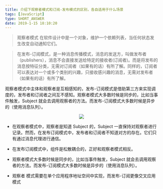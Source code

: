 ```yaml
---
title: 介绍下观察者模式和订阅-发布模式的区别，各自适用于什么场景
tags: [JavaScript]
type: SHORT_ANSWER
date: 2019-1-15 18:10:20
---
```


> 观察者模式 在软件设计中是一个对象，维护一个依赖列表，当任何状态发生改变自动通知它们。

> 在发布-订阅模式，是一种消息传播模式，消息的发送方，叫做发布者（publishers），消息不会直接发送给特定的接收者(订阅者)。而是将发布的消息按特征分类，无需对订阅者（如果有的话）有所了解。同样的，订阅者可以表达对一个或多个类别的兴趣，只接收感兴趣的消息，无需对发布者（如果有的话）有所了解。

观察者模式中主体和观察者是互相感知的，发布-订阅模式是借助第三方来实现调度的，发布者和订阅者之间互不感知。观察者模式大多数时候是同步的，比如当事件触发，Subject 就会去调用观察者的方法。而发布-订阅模式大多数时候是异步的（使用消息队列）。

 <center><img src="http://blog-bed.oss-cn-beijing.aliyuncs.com/77.%E8%A7%82%E5%AF%9F%E8%80%85%E6%A8%A1%E5%BC%8F%E5%92%8C%E5%8F%91%E5%B8%83%E8%AE%A2%E9%98%85/%E5%8F%91%E5%B8%83%E8%AE%A2%E9%98%85vs%E8%A7%82%E5%AF%9F%E8%80%85%E6%A8%A1%E5%BC%8F.png" /></center>

- 在观察者模式中，观察者是知道 Subject 的，Subject 一直保持对观察者进行记录。然而，在发布订阅模式中，发布者和订阅者不知道对方的存在。它们只有通过消息代理进行通信。

- 在发布订阅模式中，组件是松散耦合的，正好和观察者模式相反。

- 观察者模式大多数时候是同步的，比如当事件触发，Subject 就会去调用观察者的方法。而发布-订阅模式大多数时候是异步的（使用消息队列）。

- 观察者 模式需要在单个应用程序地址空间中实现，而发布-订阅更像交叉应用模式
